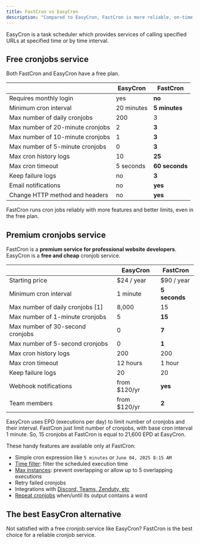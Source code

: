 ```yaml
---
title: FastCron vs EasyCron
description: "Compared to EasyCron, FastCron is more reliable, on-time, with more features for your cronjobs."
---
```


EasyCron is a task scheduler which provides services of calling specified URLs at specified time or by time interval.

## Free cronjobs service

Both FastCron and EasyCron have a free plan.

|                                  | EasyCron   | **FastCron**   |
| -------------------------------- | ---------- | -------------- |
| Requires monthly login           | yes        | **no**         |
| Minimum cron interval            | 20 minutes | **5 minutes**  |
| Max number of daily cronjobs     | 200        | 3              |
| Max number of 20-minute cronjobs | 2          | **3**          |
| Max number of 10-minute cronjobs | 1          | **3**          |
| Max number of 5-minute cronjobs  | 0          | **3**          |
| Max cron history logs            | 10         | **25**         |
| Max cron timeout                 | 5 seconds  | **60 seconds** |
| Keep failure logs                | no         | **3**          |
| Email notifications              | no         | **yes**        |
| Change HTTP method and headers   | no         | **yes**        |

FastCron runs cron jobs reliably with more features and better limits, even in the free plan.

## Premium cronjobs service

FastCron is a **premium service for professional website developers**.
EasyCron is a **free and cheap** cronjob service.

|                                  | EasyCron     | **FastCron**  |
| -------------------------------- | ------------ | ------------- |
| Starting price                   | $24 / year   | $90 / year    |
| Minimum cron interval            | 1 minute     | **5 seconds** |
| Max number of daily cronjobs [1]     | 8,000        | 15            |
| Max number of 1-minute cronjobs  | 5            | **15**         |
| Max number of 30-second cronjobs | 0            | **7**         |
| Max number of 5-second cronjobs  | 0            | **1**         |
| Max cron history logs            | 200          | 200           |
| Max cron timeout                 | 12 hours     | 1 hour        |
| Keep failure logs                | 20           | 20            |
| Webhook notifications            | from $120/yr | **yes**       |
| Team members                     | from $120/yr | **2**         |

EasyCron uses EPD (executions per day) to limit number of cronjobs and their interval.
FastCron just limit number of cronjobs, with base cron interval 1 minute.
So, 15 cronjobs at FastCron is equal to 21,600 EPD at EasyCron.

These handy features are available only at FastCron:

- Simple cron expression like `5 minutes` or `June 04, 2025 8:15 AM`
- [Time filter](/blog/time-filter): filter the scheduled execution time
- [Max instances](/blog/max-instances): prevent overlapping or allow up to 5 overlapping executions
- Retry failed cronjobs
- Integrations with [Discord, Teams, Zenduty, etc](/integrations)
- [Repeat cronjobs](/blog/repeat-cronjob) when/until its output contains a word

## The best EasyCron alternative

Not satisfied with a free cronjob service like EasyCron? FastCron is the best choice for a reliable cronjob service.
